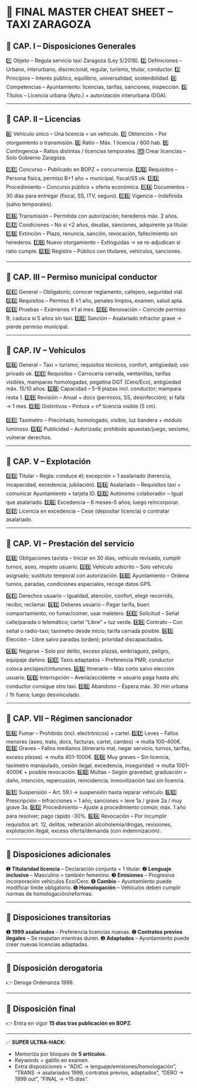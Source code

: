 # 🚖 **FINAL MASTER CHEAT SHEET – TAXI ZARAGOZA**

## 📘 CAP. I – Disposiciones Generales

1️⃣ Objeto – Regula servicio taxi Zaragoza (Ley 5/2018).
2️⃣ Definiciones – Urbano, interurbano, discrecional, regular, turismo, titular, conductor.
3️⃣ Principios – Interés público, equilibrio, universalidad, sostenibilidad.
4️⃣ Competencias – Ayuntamiento: licencias, tarifas, sanciones, inspección.
5️⃣ Títulos – Licencia urbana (Ayto.) + autorización interurbana (DGA).

---

## 📗 CAP. II – Licencias

6️⃣ Vehículo único – Una licencia = un vehículo.
7️⃣ Obtención – Por otorgamiento o transmisión.
8️⃣ Ratio – Máx. 1 licencia / 600 hab.
9️⃣ Contingencia – Ratios distintas / licencias temporales.
🔟 Crear licencias – Solo Gobierno Zaragoza.

1️⃣1️⃣ Concurso – Publicado en BOPZ + concurrencia.
1️⃣2️⃣ Requisitos – Persona física, permiso B+1 año + municipal, fiscal/SS ok.
1️⃣3️⃣ Procedimiento – Concurso público + oferta económica.
1️⃣4️⃣ Documentos – 30 días para entregar (fiscal, SS, ITV, seguro).
1️⃣5️⃣ Vigencia – Indefinida (salvo temporales).

1️⃣6️⃣ Transmisión – Permitida con autorización; herederos máx. 2 años.
1️⃣7️⃣ Condiciones – No si <2 años, deudas, sanciones, adquirente ya titular.
1️⃣8️⃣ Extinción – Plazo, renuncia, sanción, revocación, fallecimiento sin herederos.
1️⃣9️⃣ Nuevo otorgamiento – Extinguidas → se re-adjudican si ratio cumple.
2️⃣0️⃣ Registro – Público con titulares, vehículos, sanciones.

---

## 📙 CAP. III – Permiso municipal conductor

2️⃣1️⃣ General – Obligatorio; conocer reglamento, callejero, seguridad vial.
2️⃣2️⃣ Requisitos – Permiso B ≥1 año, penales limpios, examen, salud apta.
2️⃣3️⃣ Pruebas – Exámenes ≥1 al mes.
2️⃣4️⃣ Renovación – Coincide permiso B; caduca si 5 años sin taxi.
2️⃣5️⃣ Sanción – Asalariado infractor grave → pierde permiso municipal.

---

## 📕 CAP. IV – Vehículos

2️⃣6️⃣ General – Taxi = turismo; requisitos técnicos, confort, antigüedad; uso privado ok.
2️⃣7️⃣ Requisitos – Carrocería cerrada, ventanillas, tarifas visibles, mamparas homologadas, pegatina DGT (Cero/Eco), antigüedad máx. 15/10 años.
2️⃣8️⃣ Capacidad – 5–9 plazas incl. conductor; mampara resta 1.
2️⃣9️⃣ Revisión – Anual + docs (permisos, SS, desinfección); si falla → 1 mes.
3️⃣0️⃣ Distintivos – Pintura + nº licencia visible (5 cm).

3️⃣1️⃣ Taxímetro – Precintado, homologado, visible, luz bandera + módulo luminoso.
3️⃣2️⃣ Publicidad – Autorizada; prohibido apuestas/juego, sexismo, vulnerar derechos.

---

## 📒 CAP. V – Explotación

3️⃣3️⃣ Titular – Regla: conduce él; excepción = 1 asalariado (herencia, incapacidad, excedencia, jubilación).
3️⃣4️⃣ Asalariado – Requisitos taxi + comunicar Ayuntamiento + tarjeta ID.
3️⃣5️⃣ Autónomo colaborador – Igual que asalariado.
3️⃣6️⃣ Excedencia – 6 meses–5 años; luego reincorporar.
3️⃣7️⃣ Licencia en excedencia – Cese (depositar licencia) o contratar asalariado.

---

## 📘 CAP. VI – Prestación del servicio

3️⃣8️⃣ Obligaciones taxista – Iniciar en 30 días, vehículo revisado, cumplir turnos, aseo, respeto usuario.
3️⃣9️⃣ Vehículo adscrito – Solo vehículo asignado; sustituto temporal con autorización.
4️⃣0️⃣ Ayuntamiento – Ordena turnos, paradas, condiciones especiales, recoge datos GPS.

4️⃣1️⃣ Derechos usuario – Igualdad, atención, confort, elegir recorrido, recibo, reclamar.
4️⃣2️⃣ Deberes usuario – Pagar tarifa, buen comportamiento, no fumar/comer, usar maletero.
4️⃣3️⃣ Solicitud – Señal calle/parada o telemático; cartel “Libre” + luz verde.
4️⃣4️⃣ Contrato – Con señal o radio-taxi; taxímetro desde inicio; tarifa cerrada posible.
4️⃣5️⃣ Elección – Libre salvo paradas (orden); prioridad discapacitados.

4️⃣6️⃣ Negarse – Solo por delito, exceso plazas, embriaguez, peligro, equipaje dañino.
4️⃣7️⃣ Taxis adaptados – Preferencia PMR; conductor coloca anclajes/cinturones.
4️⃣8️⃣ Itinerario – Más corto salvo elección usuario.
4️⃣9️⃣ Interrupción – Avería/accidente → usuario paga hasta ahí; conductor consigue otro taxi.
5️⃣0️⃣ Abandono – Espera máx. 30 min urbana / 1h fuera; luego desvinculado.

---

## 📙 CAP. VII – Régimen sancionador

5️⃣6️⃣ Fumar – Prohibido (incl. electrónicos) + cartel.
5️⃣7️⃣ Leves – Fallos menores (aseo, trato, docs, facturas, cartel, cambio) → multa 100–400€.
5️⃣8️⃣ Graves – Fallos medianos (itinerario mal, negar servicio, turnos, tarifas, exceso plazas) → multa 401–1000€.
5️⃣9️⃣ Muy graves – Sin licencia, taxímetro manipulado, cesión ilegal, excedencia, inseguridad → multa 1001–4000€ + posible revocación.
6️⃣0️⃣ Multas – Según gravedad; graduación = daño, intención, repercusión, reincidencia; inmovilización taxi sin licencia.

6️⃣1️⃣ Suspensión – Art. 59.l → suspensión hasta reparar vehículo.
6️⃣2️⃣ Prescripción – Infracciones = 1 año; sanciones = leve 1a / grave 2a / muy grave 3a.
6️⃣3️⃣ Procedimiento – Ajuste a procedimiento común; máx. 1 año para resolver; pago rápido -30%.
6️⃣4️⃣ Revocación – Por incumplir requisitos art. 12, delitos, reiteración alcoholemia/drogas, revisiones, explotación ilegal, exceso oferta/demanda (con indemnización).

---

## 📘 Disposiciones adicionales

➊ **Titularidad licencia** – Declaración conjunta = 1 titular.
➋ **Lenguaje inclusivo** – Masculino = también femenino.
➌ **Emisiones** – Progresiva incorporación vehículos Eco/Cero.
➍ **Cambio** – Ayuntamiento puede modificar límite obligatorio.
➎ **Homologación** – Vehículos deben cumplir normas de homologación/reformas.

---

## 📘 Disposiciones transitorias

➊ **1999 asalariados** – Preferencia licencias nuevas.
➋ **Contratos previos ilegales** – Se respetan mientras duren.
➌ **Adaptados** – Ayuntamiento puede crear nuevas licencias adaptadas.

---

## 📘 Disposición derogatoria

👉 Deroga Ordenanza 1999.

---

## 📘 Disposición final

👉 Entra en vigor **15 días tras publicación en BOPZ**.

---

✅ **SUPER ULTRA-HACK:**

* Memoriza por bloques de **5 artículos**.
* Keywords = gatillo en examen.
* Extra disposiciones = “ADIC → lenguaje/emisiones/homologación”, “TRANS → asalariados 1999, contratos previos, adaptados”, “DERO → 1999 out”, “FINAL → +15 días”.


